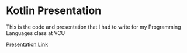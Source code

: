 # Kotlin Presentation
This is the code and presentation that I had to write for my Programming Languages class at VCU


[Presentation Link](https://docs.google.com/presentation/d/1g_cM1uc6izVUv56N_g4r3-MOC8jdzeKE9lQUudV1LOE)